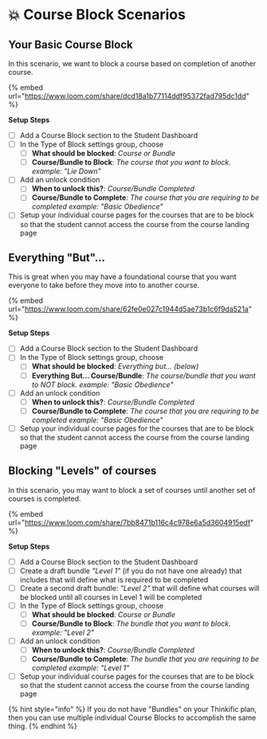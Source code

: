 # 💥 Course Block Scenarios

## Your Basic Course Block

In this scenario, we want to block a course based on completion of another course.

{% embed url="https://www.loom.com/share/dcd18a1b77114ddf95372fad795dc1dd" %}

**Setup Steps**

* [ ] Add a Course Block section to the Student Dashboard
* [ ] In the Type of Block settings group, choose&#x20;
  * [ ] **What should be blocked**: _Course or Bundle_
  * [ ] **Course/Bundle to Block**: _The course that you want to block. example: "Lie Down"_
* [ ] Add an unlock condition
  * [ ] **When to unlock this?**: _Course/Bundle Completed_
  * [ ] **Course/Bundle to Complete**: _The course that you are requiring to be completed example: "Basic Obedience"_&#x20;
* [ ] Setup your individual course pages for the courses that are to be block so that the student cannot access the course from the course landing page

## Everything "But"...

This is great when you may have a foundational course that you want everyone to take before they move into to another course.

{% embed url="https://www.loom.com/share/62fe0e027c1944d5ae73b1c6f9da521a" %}

**Setup Steps**

* [ ] Add a Course Block section to the Student Dashboard
* [ ] In the Type of Block settings group, choose&#x20;
  * [ ] **What should be blocked**: _Everything but... (below)_
  * [ ] **Everything But... Course/Bundle**: _The course/bundle that you want to NOT block. example: "Basic Obedience"_
* [ ] Add an unlock condition
  * [ ] **When to unlock this?**: _Course/Bundle Completed_
  * [ ] **Course/Bundle to Complete**: _The course that you are requiring to be completed example: "Basic Obedience"_&#x20;
* [ ] Setup your individual course pages for the courses that are to be block so that the student cannot access the course from the course landing page

## Blocking "Levels" of courses

In this scenario, you may want to block a set of courses until another set of courses is completed.

{% embed url="https://www.loom.com/share/7bb8471b116c4c978e6a5d3604915edf" %}

**Setup Steps**

* [ ] Add a Course Block section to the Student Dashboard
* [ ] Create a draft bundle _"Level 1"_ (if you do not have one already) that includes that will define what is required to be completed
* [ ] Create a second draft bundle: _"Level 2"_ that will define what courses will be blocked until all courses in Level 1 will be completed
* [ ] In the Type of Block settings group, choose&#x20;
  * [ ] **What should be blocked**: _Course or Bundle_
  * [ ] **Course/Bundle to Block**: _The bundle that you want to block. example: "Level 2"_
* [ ] Add an unlock condition
  * [ ] **When to unlock this?**: _Course/Bundle Completed_
  * [ ] **Course/Bundle to Complete**: _The bundle that you are requiring to be completed example: "Level 1"_&#x20;
* [ ] Setup your individual course pages for the courses that are to be block so that the student cannot access the course from the course landing page

{% hint style="info" %}
If you do not have "Bundles" on your Thinkific plan, then you can use multiple individual Course Blocks to accomplish the same thing.
{% endhint %}
